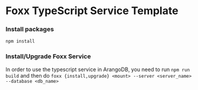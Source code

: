 # Foxx TypeScript Service Template

### Install packages

```sh
npm install
```

### Install/Upgrade Foxx Service

In order to use the typescript service in ArangoDB, you need to run `npm run build` and then do `foxx {install,upgrade} <mount> --server <server_name> --database <db_name>`

